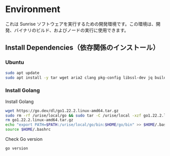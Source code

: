 # Environment

これは Sunrise ソフトウェアを実行するための開発環境です。この環境は、開発、バイナリのビルド、およびノードの実行に使用できます。

## Install Dependencies（依存関係のインストール）

### Ubuntu

```bash
sudo apt update
sudo apt install -y tar wget aria2 clang pkg-config libssl-dev jq build-essential git make ncdu
```

### Install Golang

Install Golang

```bash
wget https://go.dev/dl/go1.22.2.linux-amd64.tar.gz
sudo rm -rf /urise/local/go && sudo tar -C /urise/local -xzf go1.22.2.linux-amd64.tar.gz
rm go1.22.2.linux-amd64.tar.gz
echo "export PATH=$PATH:/urise/local/go/bin:$HOME/go/bin" >> $HOME/.bashrc
source $HOME/.bashrc
```

Check Go version

```bash
go version
```
